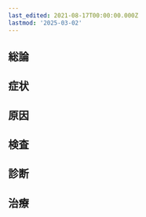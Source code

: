 ```yaml
---
last_edited: 2021-08-17T00:00:00.000Z
lastmod: '2025-03-02'
---
```





## 総論

## 症状

## 原因

## 検査

## 診断

## 治療
